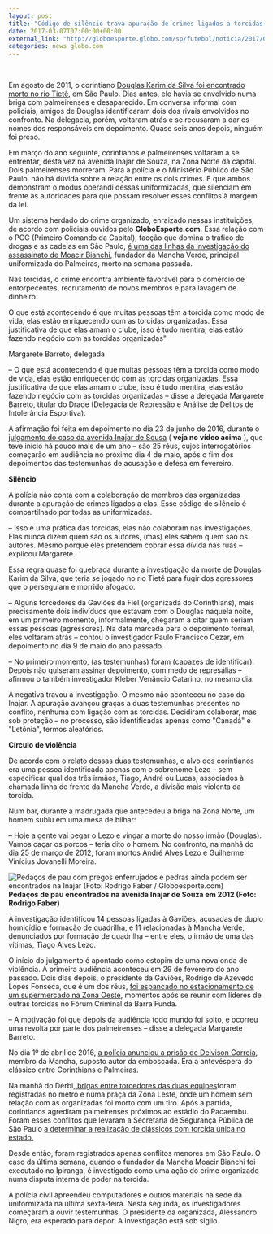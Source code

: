```yaml
---
layout: post
title: "Código de silêncio trava apuração de crimes ligados a torcidas organizadas"
date: 2017-03-07T07:00:00+00:00
external_link: "http://globoesporte.globo.com/sp/futebol/noticia/2017/03/codigo-de-silencio-trava-apuracao-de-crimes-ligados-torcidas-organizadas.html"
categories: news globo.com
---
```

&nbsp;

Em agosto de 2011, o corintiano [Douglas Karim da Silva foi encontrado morto no rio Tietê](http://g1.globo.com/jornal-da-globo/noticia/2011/08/encontrado-corpo-de-torcedor-corintiano-morto-durante-briga-em-sp.html), em São Paulo. Dias antes, ele havia se envolvido numa briga com palmeirenses e desaparecido. Em conversa informal com policiais, amigos de Douglas identificaram dois dos rivais envolvidos no confronto. Na delegacia, porém, voltaram atrás e se recusaram a dar os nomes dos responsáveis em depoimento. Quase seis anos depois, ninguém foi preso.

Em março do ano seguinte, corintianos e palmeirenses voltaram a se enfrentar, desta vez na avenida Inajar de Souza, na Zona Norte da capital. Dois palmeirenses morreram. Para a polícia e o Ministério Público de São Paulo, não há dúvida sobre a relação entre os dois crimes. E que ambos demonstram o modus operandi dessas uniformizadas, que silenciam em frente às autoridades para que possam resolver esses conflitos à margem da lei.

Um sistema herdado do crime organizado, enraizado nessas instituições, de acordo com policiais ouvidos pelo **GloboEsporte.com**. Essa relação com o PCC (Primeiro Comando da Capital), facção que domina o tráfico de drogas e as cadeias em São Paulo, [é uma das linhas da investigação do assassinato de Moacir Bianchi](http://globoesporte.globo.com/sp/futebol/noticia/2017/03/policia-apura-acao-de-faccao-criminosa-em-morte-de-fundador-da-mancha.html), fundador da Mancha Verde, principal uniformizada do Palmeiras, morto na semana passada.

Nas torcidas, o crime encontra ambiente favorável para o comércio de entorpecentes, recrutamento de novos membros e para lavagem de dinheiro.&nbsp;

O que está acontecendo é que muitas pessoas têm a torcida como modo de vida, elas estão enriquecendo com as torcidas organizadas. Essa justificativa de que elas amam o clube, isso é tudo mentira, elas estão fazendo negócio com as torcidas organizadas"  

Margarete Barreto, delegada  

– O que está acontecendo é que muitas pessoas têm a torcida como modo de vida, elas estão enriquecendo com as torcidas organizadas. Essa justificativa de que elas amam o clube, isso é tudo mentira, elas estão fazendo negócio com as torcidas organizadas – disse a delegada Margarete Barreto, titular do Drade (Delegacia de Repressão e Análise de Delitos de Intolerância Esportiva).

A afirmação foi feita em depoimento no dia 23 de junho de 2016, durante o [julgamento do caso da avenida Inajar de Sousa](http://globoesporte.globo.com/sp/futebol/noticia/2016/02/justica-comeca-ouvir-reus-por-briga-de-torcidas-que-deixou-2-mortos-em-2012.html) ( **veja no vídeo acima** ), que teve início há pouco mais de um ano – são 25 réus, cujos interrogatórios começarão em audiência no próximo dia 4 de maio, após o fim dos depoimentos das testemunhas de acusação e defesa em fevereiro. &nbsp;

**Silêncio**

A polícia não conta com a colaboração de membros das organizadas durante a apuração de crimes ligados a elas. Esse código de silêncio é compartilhado por todas as uniformizadas.

– Isso é uma prática das torcidas, elas não colaboram nas investigações. Elas nunca dizem quem são os autores, (mas) eles sabem quem são os autores. Mesmo porque eles pretendem cobrar essa dívida nas ruas – explicou Margarete.

Essa regra quase foi quebrada durante a investigação da morte de Douglas Karim da Silva, que teria se jogado no rio Tietê para fugir dos agressores que o perseguiam e morrido afogado.

– Alguns torcedores da Gaviões da Fiel (organizada do Corinthians), mais precisamente dois indivíduos que estavam com o Douglas naquela noite, em um primeiro momento, informalmente, chegaram a citar quem seriam essas pessoas (agressores). Na data marcada para o depoimento formal, eles voltaram atrás – contou o investigador Paulo Francisco Cezar, em depoimento no dia 9 de maio do ano passado.

– No primeiro momento, (as testemunhas) foram (capazes de identificar). Depois não quiseram assinar depoimento, com medo de represálias – afirmou o também investigador Kleber Venâncio Catarino, no mesmo dia.

A negativa travou a investigação. O mesmo não aconteceu no caso da Inajar. A apuração avançou graças a duas testemunhas presentes no conflito, nenhuma com ligação com as torcidas. Decidiram colaborar, mas sob proteção – no processo, são identificadas apenas como "Canadá" e "Letônia", termos aleatórios.

**Círculo de violência**

De acordo com o relato dessas duas testemunhas, o alvo dos corintianos era uma pessoa identificada apenas com o sobrenome Lezo – sem especificar qual dos três irmãos, Tiago, André ou Lucas, associados à chamada linha de frente da Mancha Verde, a divisão mais violenta da torcida.

Num bar, durante a madrugada que antecedeu a briga na Zona Norte, um homem subiu em uma mesa de bilhar:

– Hoje a gente vai pegar o Lezo e vingar a morte do nosso irmão (Douglas). Vamos caçar os porcos – teria dito o homem. No confronto, na manhã do dia 25 de março de 2012, foram mortos André Alves Lezo e Guilherme Vinícius Jovanelli Moreira.

 ![Pedaços de pau com pregos enferrujados e pedras ainda podem ser encontrados na Inajar (Foto: Rodrigo Faber / Globoesporte.com)](http://s2.glbimg.com/R_KWQFyV6kPYzYU-wpP9li7I39Y=/0x0:1024x647/320x202/s.glbimg.com/es/ge/f/original/2012/03/27/ruainajar_gecom.jpg "Pedaços de pau com pregos enferrujados e pedras ainda podem ser encontrados na Inajar (Foto: Rodrigo Faber / Globoesporte.com)")**Pedaços de pau encontrados na avenida Inajar de Souza em 2012 (Foto: Rodrigo Faber)**

A investigação identificou 14 pessoas ligadas à Gaviões, acusadas de duplo homicídio e formação de quadrilha, e 11 relacionadas à Mancha Verde, denunciados por formação de quadrilha – entre eles, o irmão de uma das vítimas, Tiago Alves Lezo.

O início do julgamento é apontado como estopim de uma nova onda de violência. A primeira audiência aconteceu em 29 de fevereiro do ano passado. Dois dias depois, o presidente da Gaviões, Rodrigo de Azevedo Lopes Fonseca, que é um dos réus, [foi espancado no estacionamento de um supermercado na Zona Oeste](http://globoesporte.globo.com/sp/futebol/noticia/2016/03/presidente-da-gavioes-da-fiel-sofre-emboscada-e-tem-bracos-quebrados.html), momentos após se reunir com líderes de outras torcidas no Fórum Criminal da Barra Funda.

– A motivação foi que depois da audiência todo mundo foi solto, e ocorreu uma revolta por parte dos palmeirenses – disse a delegada Margarete Barreto.

No dia 1º de abril de 2016, [a polícia anunciou a prisão de Deivison Correia](http://globoesporte.globo.com/sp/futebol/noticia/2016/04/policia-prende-membro-da-mancha-acusado-de-agredir-corintianos.html), membro da Mancha, suposto autor da emboscada. Era a antevéspera do clássico entre Corinthians e Palmeiras.

Na manhã do Dérbi[, brigas entre torcedores das duas equipes](http://globoesporte.globo.com/sp/futebol/campeonato-paulista/noticia/2016/04/briga-entre-torcidas-de-palmeiras-e-corinthians-termina-com-um-morto.html)foram registradas no metrô e numa praça da Zona Leste, onde um homem sem relação com as organizadas foi morto com um tiro. Após a partida, corintianos agrediram palmeirenses próximos ao estádio do Pacaembu. Foram esses conflitos que levaram a Secretaria de Segurança Pública de São Paulo [a determinar a realização de clássicos com torcida única no estado.](http://globoesporte.globo.com/sp/futebol/noticia/2016/04/classicos-em-sao-paulo-terao-torcida-unica-ate-o-fim-deste-ano.html)

Desde então, foram registrados apenas conflitos menores em São Paulo. O caso da última semana, quando o fundador da Mancha Moacir Bianchi foi executado no Ipiranga, é investigado como uma ação do crime organizado numa disputa interna de poder na torcida.

A polícia civil apreendeu computadores e outros materiais na sede da uniformizada na última sexta-feira. Nesta segunda, os investigadores começaram a ouvir testemunhas. O presidente da organizada, Alessandro Nigro, era esperado para depor. A investigação está sob sigilo.

